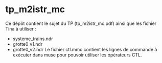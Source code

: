 # tp_m2istr_mc
Ce dépôt contient le sujet du TP (tp_m2istr_mc.pdf) ainsi que les fichier Tina à utiliser :
- systeme_trains.ndr
- grotte0_v1.ndr
- grotte0_v2.ndr
Le fichier ctl.mmc contient les lignes de commande à exécuter dans muse pour pouvoir utiliser les opérateurs CTL.
